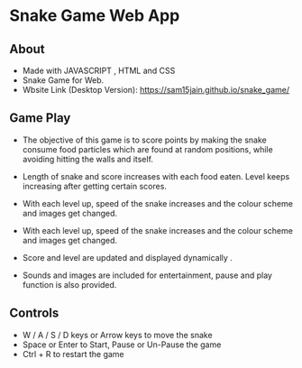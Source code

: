 # Snake Game Web App

## About
* Made with JAVASCRIPT , HTML and CSS
* Snake Game for Web.
* Wbsite Link (Desktop Version): https://sam15jain.github.io/snake_game/
## Game Play
* The objective of this game is to score points by
making the snake consume food particles which are found at random
positions, while avoiding hitting the walls and itself.

* Length of snake and score increases with each food eaten. Level keeps
increasing after getting certain scores. 

* With each level up, speed of the
snake increases and the colour scheme and images get changed.

* With each level up, speed of the snake increases and the colour scheme and images get changed.

* Score and level are updated and displayed dynamically .

* Sounds and images are included for entertainment, pause and play function is also provided.

## Controls
* W / A / S / D keys or Arrow keys to move the snake
* Space or Enter to Start, Pause or Un-Pause the game
* Ctrl + R to restart the game 